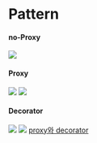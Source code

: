 # Pattern

<h4>no-Proxy</h4>
<img src="https://github.com/devcys22/proxy/assets/78769412/b9eb0ddc-3659-4447-a021-0fb2857674c4">

<h4>Proxy</h4>
<img src="https://github.com/devcys22/proxy/assets/78769412/6c06a27c-c456-4b1b-81d4-044d9e39e83a">

<img src="https://github.com/devcys22/proxy/assets/78769412/0d67c642-d031-4b06-9ebd-634916f03f01">

<h4>Decorator</h4>
<img src="https://github.com/devcys22/proxy/assets/78769412/0432f820-7668-4466-981d-b9cbc307ed70">

<img src="https://github.com/devcys22/proxy/assets/78769412/e0f833aa-36bf-4034-960c-02f386a78683">
<a href="https://dev22.tistory.com/219">proxy와 decorator</a>
